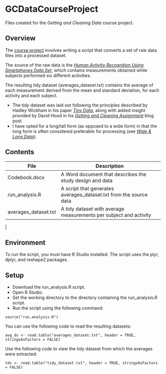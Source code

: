 # GCDataCourseProject
Files created for the *Getting and Cleaning Data* course project.

## Overview
The [course project](https://www.coursera.org/learn/data-cleaning/peer/FIZtT/getting-and-cleaning-data-course-project) involves writing a script that converts a set of raw data files into a processed dataset.

The source of the raw data is the [*Human Activity Recognition Using Smartphones Data Set*](http://archive.ics.uci.edu/ml/datasets/Human+Activity+Recognition+Using+Smartphones), which contains measurements obtained while subjects performed six different activities. 

The resulting tidy dataset (averages_dataset.txt) contains the average of each measurement derived from the mean and standard deviation, for each activity and each subject. 
* The tidy dataset was laid out following the principles described by Hadley Wickham in his paper [*Tiny Data*](http://vita.had.co.nz/papers/tidy-data.pdf), along with added insight provided by David Hood in his [*Getting and Cleaning Assignment*](https://thoughtfulbloke.wordpress.com/2015/09/09/getting-and-cleaning-the-assignment/) blog post.
* I have opted for a long/tall form (as opposed to a wide form) in that the long form is often considered preferable for processing (see [*Wide & Long Data*](https://sejdemyr.github.io/r-tutorials/basics/wide-and-long/)).

## Contents
| File                 | Description                                                        |
|----------------------|--------------------------------------------------------------------|
| Codebook.docx        | A Word document that describes the study design and data           |
| run_analysis.R       | A script that generates averages_dataset.txt from the source data  |
| averages_dataset.txt | A tidy dataset with average measurements per subject and activity  |
| 
## Environment
To run the script, you must have R Studio installed. The script uses the plyr, dplyr, and reshape2 packages. 

## Setup
* Download the run_analysis.R script.
* Open R Studio.
* Set the working directory to the directory containing the run_analysis.R script.
* Run the script using the following command: 
```
source("run.analysis.R")
```

You can use the following code to read the resulting datasets:
```
avg_ds <- read.table("averages_dataset.txt", header = TRUE, stringsAsFactors = FALSE)
```

Use the following code to view the tidy dataset from which the averages were extracted:
```
tds <- read.table("tidy_dataset.txt", header = TRUE, stringsAsFactors = FALSE)
```
	 
